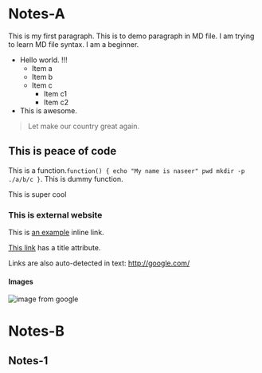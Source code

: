 # Notes-A
This is my first paragraph. This is to demo paragraph in MD file. I am trying to learn MD file syntax. I am a beginner.
* Hello world. !!!
  * Item a
  * Item b
  * Item c
    * Item c1
    * Item c2
* This is awesome.

> Let make our country great again.

## This is peace of code
This is a function.`function() {
  echo "My name is naseer"
  pwd
  mkdir -p ./a/b/c
  }`. This is dummy function.

This is super cool

### This is external website
This is [an example](http://www.google.com/) inline link.

[This link](http://google.com/ "GOOGLE") has a title attribute.

Links are also auto-detected in text: http://google.com/

#### Images
![image from google](http://cdn.wallpapersafari.com/27/30/LjHODh.png)

# Notes-B
## Notes-1
